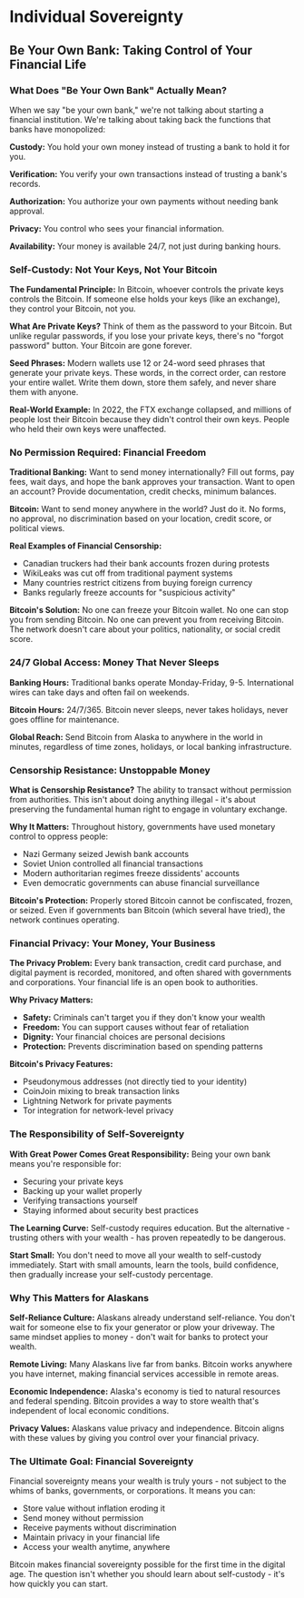 # Individual Sovereignty
## Be Your Own Bank: Taking Control of Your Financial Life

### What Does "Be Your Own Bank" Actually Mean?

When we say "be your own bank," we're not talking about starting a financial institution. We're talking about taking back the functions that banks have monopolized:

**Custody:** You hold your own money instead of trusting a bank to hold it for you.

**Verification:** You verify your own transactions instead of trusting a bank's records.

**Authorization:** You authorize your own payments without needing bank approval.

**Privacy:** You control who sees your financial information.

**Availability:** Your money is available 24/7, not just during banking hours.

### Self-Custody: Not Your Keys, Not Your Bitcoin

**The Fundamental Principle:** In Bitcoin, whoever controls the private keys controls the Bitcoin. If someone else holds your keys (like an exchange), they control your Bitcoin, not you.

**What Are Private Keys?** Think of them as the password to your Bitcoin. But unlike regular passwords, if you lose your private keys, there's no "forgot password" button. Your Bitcoin are gone forever.

**Seed Phrases:** Modern wallets use 12 or 24-word seed phrases that generate your private keys. These words, in the correct order, can restore your entire wallet. Write them down, store them safely, and never share them with anyone.

**Real-World Example:** In 2022, the FTX exchange collapsed, and millions of people lost their Bitcoin because they didn't control their own keys. People who held their own keys were unaffected.

### No Permission Required: Financial Freedom

**Traditional Banking:** Want to send money internationally? Fill out forms, pay fees, wait days, and hope the bank approves your transaction. Want to open an account? Provide documentation, credit checks, minimum balances.

**Bitcoin:** Want to send money anywhere in the world? Just do it. No forms, no approval, no discrimination based on your location, credit score, or political views.

**Real Examples of Financial Censorship:**
- Canadian truckers had their bank accounts frozen during protests
- WikiLeaks was cut off from traditional payment systems
- Many countries restrict citizens from buying foreign currency
- Banks regularly freeze accounts for "suspicious activity"

**Bitcoin's Solution:** No one can freeze your Bitcoin wallet. No one can stop you from sending Bitcoin. No one can prevent you from receiving Bitcoin. The network doesn't care about your politics, nationality, or social credit score.

### 24/7 Global Access: Money That Never Sleeps

**Banking Hours:** Traditional banks operate Monday-Friday, 9-5. International wires can take days and often fail on weekends.

**Bitcoin Hours:** 24/7/365. Bitcoin never sleeps, never takes holidays, never goes offline for maintenance.

**Global Reach:** Send Bitcoin from Alaska to anywhere in the world in minutes, regardless of time zones, holidays, or local banking infrastructure.

### Censorship Resistance: Unstoppable Money

**What is Censorship Resistance?** The ability to transact without permission from authorities. This isn't about doing anything illegal - it's about preserving the fundamental human right to engage in voluntary exchange.

**Why It Matters:** Throughout history, governments have used monetary control to oppress people:
- Nazi Germany seized Jewish bank accounts
- Soviet Union controlled all financial transactions
- Modern authoritarian regimes freeze dissidents' accounts
- Even democratic governments can abuse financial surveillance

**Bitcoin's Protection:** Properly stored Bitcoin cannot be confiscated, frozen, or seized. Even if governments ban Bitcoin (which several have tried), the network continues operating.

### Financial Privacy: Your Money, Your Business

**The Privacy Problem:** Every bank transaction, credit card purchase, and digital payment is recorded, monitored, and often shared with governments and corporations. Your financial life is an open book to authorities.

**Why Privacy Matters:**
- **Safety:** Criminals can't target you if they don't know your wealth
- **Freedom:** You can support causes without fear of retaliation
- **Dignity:** Your financial choices are personal decisions
- **Protection:** Prevents discrimination based on spending patterns

**Bitcoin's Privacy Features:**
- Pseudonymous addresses (not directly tied to your identity)
- CoinJoin mixing to break transaction links
- Lightning Network for private payments
- Tor integration for network-level privacy

### The Responsibility of Self-Sovereignty

**With Great Power Comes Great Responsibility:** Being your own bank means you're responsible for:
- Securing your private keys
- Backing up your wallet properly
- Verifying transactions yourself
- Staying informed about security best practices

**The Learning Curve:** Self-custody requires education. But the alternative - trusting others with your wealth - has proven repeatedly to be dangerous.

**Start Small:** You don't need to move all your wealth to self-custody immediately. Start with small amounts, learn the tools, build confidence, then gradually increase your self-custody percentage.

### Why This Matters for Alaskans

**Self-Reliance Culture:** Alaskans already understand self-reliance. You don't wait for someone else to fix your generator or plow your driveway. The same mindset applies to money - don't wait for banks to protect your wealth.

**Remote Living:** Many Alaskans live far from banks. Bitcoin works anywhere you have internet, making financial services accessible in remote areas.

**Economic Independence:** Alaska's economy is tied to natural resources and federal spending. Bitcoin provides a way to store wealth that's independent of local economic conditions.

**Privacy Values:** Alaskans value privacy and independence. Bitcoin aligns with these values by giving you control over your financial privacy.

### The Ultimate Goal: Financial Sovereignty

Financial sovereignty means your wealth is truly yours - not subject to the whims of banks, governments, or corporations. It means you can:
- Store value without inflation eroding it
- Send money without permission
- Receive payments without discrimination
- Maintain privacy in your financial life
- Access your wealth anytime, anywhere

Bitcoin makes financial sovereignty possible for the first time in the digital age. The question isn't whether you should learn about self-custody - it's how quickly you can start.
